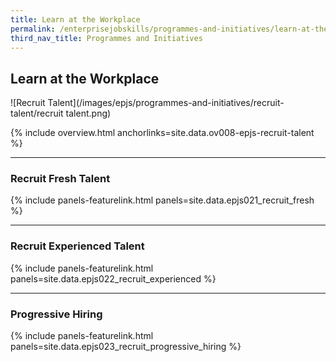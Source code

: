 ```yaml
---
title: Learn at the Workplace
permalink: /enterprisejobskills/programmes-and-initiatives/learn-at-the-workplace/
third_nav_title: Programmes and Initiatives
---
```


## Learn at the Workplace

![Recruit Talent](/images/epjs/programmes-and-initiatives/recruit-talent/recruit talent.png)

{% include overview.html anchorlinks=site.data.ov008-epjs-recruit-talent %}

---
<a name="recruit-fresh-talent"></a>
### Recruit Fresh Talent

{% include panels-featurelink.html panels=site.data.epjs021_recruit_fresh %}

---
<a name="recruit-experienced-talent"></a>
### Recruit Experienced Talent

{% include panels-featurelink.html panels=site.data.epjs022_recruit_experienced %}

---
<a name="progressive-hiring"></a>
### Progressive Hiring

{% include panels-featurelink.html panels=site.data.epjs023_recruit_progressive_hiring %}

<script src="/jquery/jquery.min.js"></script>
<script src="/jquery/epjs-bp-menu-new-tab.js"></script>